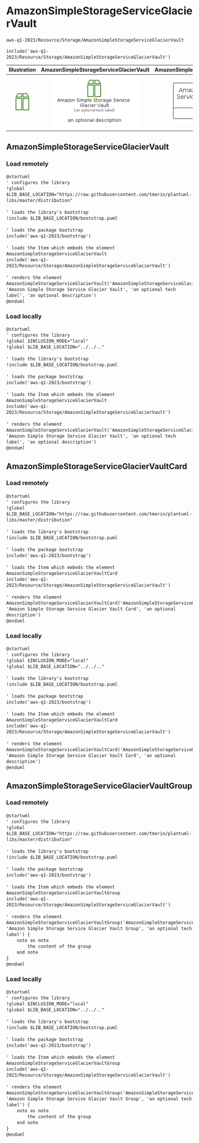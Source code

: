 # AmazonSimpleStorageServiceGlacierVault


```text
aws-q1-2023/Resource/Storage/AmazonSimpleStorageServiceGlacierVault
```

```text
include('aws-q1-2023/Resource/Storage/AmazonSimpleStorageServiceGlacierVault')
```



| Illustration | AmazonSimpleStorageServiceGlacierVault | AmazonSimpleStorageServiceGlacierVaultCard | AmazonSimpleStorageServiceGlacierVaultGroup |
| :---: | :---: | :---: | :---: |
| ![illustration for Illustration](../../../aws-q1-2023/Resource/Storage/AmazonSimpleStorageServiceGlacierVault.png) | ![illustration for AmazonSimpleStorageServiceGlacierVault](../../../aws-q1-2023/Resource/Storage/AmazonSimpleStorageServiceGlacierVault.Local.png) | ![illustration for AmazonSimpleStorageServiceGlacierVaultCard](../../../aws-q1-2023/Resource/Storage/AmazonSimpleStorageServiceGlacierVaultCard.Local.png) | ![illustration for AmazonSimpleStorageServiceGlacierVaultGroup](../../../aws-q1-2023/Resource/Storage/AmazonSimpleStorageServiceGlacierVaultGroup.Local.png) |




## AmazonSimpleStorageServiceGlacierVault

### Load remotely
```plantuml
@startuml
' configures the library
!global $LIB_BASE_LOCATION="https://raw.githubusercontent.com/tmorin/plantuml-libs/master/distribution"

' loads the library's bootstrap
!include $LIB_BASE_LOCATION/bootstrap.puml

' loads the package bootstrap
include('aws-q1-2023/bootstrap')

' loads the Item which embeds the element AmazonSimpleStorageServiceGlacierVault
include('aws-q1-2023/Resource/Storage/AmazonSimpleStorageServiceGlacierVault')

' renders the element
AmazonSimpleStorageServiceGlacierVault('AmazonSimpleStorageServiceGlacierVault', 'Amazon Simple Storage Service Glacier Vault', 'an optional tech label', 'an optional description')
@enduml
```

### Load locally
```plantuml
@startuml
' configures the library
!global $INCLUSION_MODE="local"
!global $LIB_BASE_LOCATION="../../.."

' loads the library's bootstrap
!include $LIB_BASE_LOCATION/bootstrap.puml

' loads the package bootstrap
include('aws-q1-2023/bootstrap')

' loads the Item which embeds the element AmazonSimpleStorageServiceGlacierVault
include('aws-q1-2023/Resource/Storage/AmazonSimpleStorageServiceGlacierVault')

' renders the element
AmazonSimpleStorageServiceGlacierVault('AmazonSimpleStorageServiceGlacierVault', 'Amazon Simple Storage Service Glacier Vault', 'an optional tech label', 'an optional description')
@enduml
```

## AmazonSimpleStorageServiceGlacierVaultCard

### Load remotely
```plantuml
@startuml
' configures the library
!global $LIB_BASE_LOCATION="https://raw.githubusercontent.com/tmorin/plantuml-libs/master/distribution"

' loads the library's bootstrap
!include $LIB_BASE_LOCATION/bootstrap.puml

' loads the package bootstrap
include('aws-q1-2023/bootstrap')

' loads the Item which embeds the element AmazonSimpleStorageServiceGlacierVaultCard
include('aws-q1-2023/Resource/Storage/AmazonSimpleStorageServiceGlacierVault')

' renders the element
AmazonSimpleStorageServiceGlacierVaultCard('AmazonSimpleStorageServiceGlacierVaultCard', 'Amazon Simple Storage Service Glacier Vault Card', 'an optional description')
@enduml
```

### Load locally
```plantuml
@startuml
' configures the library
!global $INCLUSION_MODE="local"
!global $LIB_BASE_LOCATION="../../.."

' loads the library's bootstrap
!include $LIB_BASE_LOCATION/bootstrap.puml

' loads the package bootstrap
include('aws-q1-2023/bootstrap')

' loads the Item which embeds the element AmazonSimpleStorageServiceGlacierVaultCard
include('aws-q1-2023/Resource/Storage/AmazonSimpleStorageServiceGlacierVault')

' renders the element
AmazonSimpleStorageServiceGlacierVaultCard('AmazonSimpleStorageServiceGlacierVaultCard', 'Amazon Simple Storage Service Glacier Vault Card', 'an optional description')
@enduml
```

## AmazonSimpleStorageServiceGlacierVaultGroup

### Load remotely
```plantuml
@startuml
' configures the library
!global $LIB_BASE_LOCATION="https://raw.githubusercontent.com/tmorin/plantuml-libs/master/distribution"

' loads the library's bootstrap
!include $LIB_BASE_LOCATION/bootstrap.puml

' loads the package bootstrap
include('aws-q1-2023/bootstrap')

' loads the Item which embeds the element AmazonSimpleStorageServiceGlacierVaultGroup
include('aws-q1-2023/Resource/Storage/AmazonSimpleStorageServiceGlacierVault')

' renders the element
AmazonSimpleStorageServiceGlacierVaultGroup('AmazonSimpleStorageServiceGlacierVaultGroup', 'Amazon Simple Storage Service Glacier Vault Group', 'an optional tech label') {
    note as note
        the content of the group
    end note
}
@enduml
```

### Load locally
```plantuml
@startuml
' configures the library
!global $INCLUSION_MODE="local"
!global $LIB_BASE_LOCATION="../../.."

' loads the library's bootstrap
!include $LIB_BASE_LOCATION/bootstrap.puml

' loads the package bootstrap
include('aws-q1-2023/bootstrap')

' loads the Item which embeds the element AmazonSimpleStorageServiceGlacierVaultGroup
include('aws-q1-2023/Resource/Storage/AmazonSimpleStorageServiceGlacierVault')

' renders the element
AmazonSimpleStorageServiceGlacierVaultGroup('AmazonSimpleStorageServiceGlacierVaultGroup', 'Amazon Simple Storage Service Glacier Vault Group', 'an optional tech label') {
    note as note
        the content of the group
    end note
}
@enduml
```

